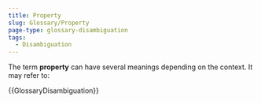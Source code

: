 ```yaml
---
title: Property
slug: Glossary/Property
page-type: glossary-disambiguation
tags:
  - Disambiguation
---
```


The term **property** can have several meanings depending on the context. It may refer to:

{{GlossaryDisambiguation}}
